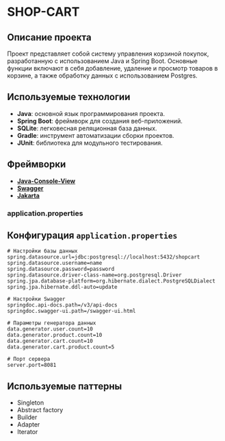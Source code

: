 # SHOP-CART

## Описание проекта

Проект представляет собой систему управления корзиной покупок, разработанную с использованием Java и Spring Boot. Основные функции включают в себя добавление, удаление и просмотр товаров в корзине, а также обработку данных с использованием Postgres.

## Используемые технологии

- **Java**: основной язык программирования проекта.
- **Spring Boot**: фреймворк для создания веб-приложений.
- **SQLite**: легковесная реляционная база данных.
- **Gradle**: инструмент автоматизации сборки проектов.
- **JUnit**: библиотека для модульного тестирования.
## Фреймворки
- **[Java-Console-View](https://github.com/thousandlemons/Java-Console-View)**
- **[Swagger](https://github.com/swagger-api/swagger-core)**
- **[Jakarta](https://github.com/datanucleus/jakarta.persistence)**

### application.properties
## Конфигурация `application.properties`

```properties
# Настройки базы данных
spring.datasource.url=jdbc:postgresql://localhost:5432/shopcart
spring.datasource.username=name
spring.datasource.password=password
spring.datasource.driver-class-name=org.postgresql.Driver
spring.jpa.database-platform=org.hibernate.dialect.PostgreSQLDialect
spring.jpa.hibernate.ddl-auto=update

# Настройки Swagger
springdoc.api-docs.path=/v3/api-docs
springdoc.swagger-ui.path=/swagger-ui.html

# Параметры генератора данных
data.generator.user.count=10
data.generator.product.count=10
data.generator.cart.count=10
data.generator.cart.product.count=5

# Порт сервера
server.port=8081
```

## Используемые паттерны
- Singleton
- Abstract factory
- Builder
- Adapter
- Iterator
